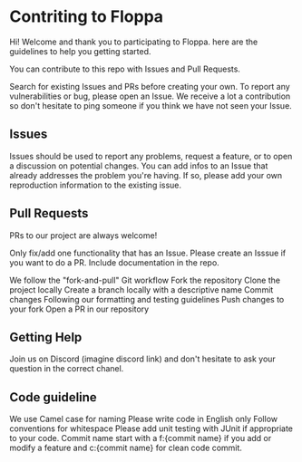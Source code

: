 # Contriting to Floppa
Hi! Welcome and thank you to participating to Floppa. 
here are the guidelines to help you getting started.


You can contribute to this repo with Issues and Pull Requests.

Search for existing Issues and PRs before creating your own.
To report any vulnerabilities or bug, please open an Issue. 
We receive a lot a contribution so don't hesitate to ping someone if you think we have not seen your Issue. 

## Issues
Issues should be used to report any problems, request a feature, or to open a discussion on potential changes. 
You can add infos to an Issue that already addresses the problem you're having. If so, please add your own reproduction information to the existing issue.

## Pull Requests
PRs to our project are always welcome!

Only fix/add one functionality that has an Issue. Please create an Isssue if you want to do a PR. 
Include documentation in the repo.

We follow the "fork-and-pull" Git workflow
Fork the repository
Clone the project locally
Create a branch locally with a descriptive name
Commit changes
Following our formatting and testing guidelines 
Push changes to your fork
Open a PR in our repository 


## Getting Help
Join us on Discord (imagine discord link) and don't hesitate to ask your question in the correct chanel. 

## Code guideline
We use Camel case for naming 
Please write code in English only
Follow conventions for whitespace
Please add unit testing with JUnit if appropriate to your code.
Commit name start with a f:{commit name} if you add or modify a feature and c:{commit name} for clean code commit.
